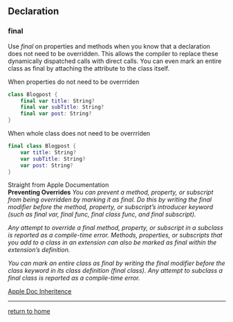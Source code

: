 ## Declaration

### final  
Use *final* on properties and methods when you know that a declaration does not need to be overridden. This allows the compiler to replace these dynamically dispatched calls with direct calls. You can even mark an entire class as final by attaching the attribute to the class itself. 

When properties do not need to be overrriden 
```swift 
class Blogpost {
	final var title: String?
	final var subTitle: String? 
	final var post: String?
}
```

When whole class does not need to be overrriden 
```swift 
final class Blogpost {
	var title: String?
	var subTitle: String? 
	var post: String?
}
```

Straight from Apple Documentation <br>
**Preventing Overrides**
_You can prevent a method, property, or subscript from being overridden by marking it as final. Do this by writing the final modifier before the method, property, or subscript’s introducer keyword (such as final var, final func, final class func, and final subscript)._

_Any attempt to override a final method, property, or subscript in a subclass is reported as a compile-time error. Methods, properties, or subscripts that you add to a class in an extension can also be marked as final within the extension’s definition._

_You can mark an entire class as final by writing the final modifier before the class keyword in its class definition (final class). Any attempt to subclass a final class is reported as a compile-time error._

[Apple Doc Inheritence](https://docs.swift.org/swift-book/LanguageGuide/Inheritance.html)

----------------------------------
[return to home](../README.md)
